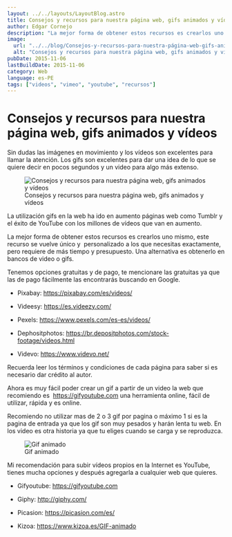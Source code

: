 ```yaml
---
layout: ../../layouts/LayoutBlog.astro
title: Consejos y recursos para nuestra página web, gifs animados y vídeos
author: Edgar Cornejo
description: "La mejor forma de obtener estos recursos es crearlos uno mismo, este recurso se vuelve único y  personalizado a los que necesitas exactamente, pero requiere de más tiempo y presupuesto. Una alternativa es obtenerlo en bancos de video o gifs. "
image:
  url: "../../blog/Consejos-y-recursos-para-nuestra-página-web-gifs-animados-y-videos.png"
  alt: "Consejos y recursos para nuestra página web, gifs animados y vídeos"
pubDate: 2015-11-06
lastBuildDate: 2015-11-06
category: Web
language: es-PE
tags: ["videos", "vimeo", "youtube", "recursos"]
---
```


# Consejos y recursos para nuestra página web, gifs animados y vídeos

Sin dudas las imágenes en movimiento y los vídeos son excelentes para llamar la atención. Los gifs son excelentes para dar una idea de lo que se quiere decir en pocos segundos y un video para algo más extenso.

<figure>
  <img src="../../blog/Consejos-y-recursos-para-nuestra-página-web-gifs-animados-y-videos.png" alt="Consejos y recursos para nuestra página web, gifs animados y vídeos"/>
  <figcaption>Consejos y recursos para nuestra página web, gifs animados y vídeos</figcaption>
</figure>

La utilización gifs en la web ha ido en aumento páginas web como Tumblr y el éxito de YouTube con los millones de vídeos que van en aumento.

La mejor forma de obtener estos recursos es crearlos uno mismo, este recurso se vuelve único y  personalizado a los que necesitas exactamente, pero requiere de más tiempo y presupuesto. Una alternativa es obtenerlo en bancos de video o gifs. 

Tenemos opciones gratuitas y de pago, te mencionare las gratuitas ya que las de pago fácilmente las encontrarás buscando en Google.

- Pixabay: <https://pixabay.com/es/videos/>

- Videesy: <https://es.videezy.com/>

- Pexels: <https://www.pexels.com/es-es/videos/>

- Dephositphotos: <https://br.depositphotos.com/stock-footage/videos.html>

- Videvo: <https://www.videvo.net/>

Recuerda leer los términos y condiciones de cada página para saber si es necesario dar crédito al autor.

Ahora es muy fácil poder crear un gif a partir de un video la web que recomiendo es  <https://gifyoutube.com> una herramienta online, fácil de utilizar, rápida y es online. 

Recomiendo no utilizar mas de 2 o 3 gif por pagina o máximo 1 si es la pagina de entrada ya que los gif son muy pesados y harán lenta tu web. En los video es otra historia ya que tu eliges cuando se carga y se reproduzca.

<figure>
  <img src="../../blog/gifs-en-movimiento.gif" alt="Gif animado"/>
  <figcaption>Gif animado</figcaption>
</figure>

Mi recomendación para subir vídeos propios en la Internet es YouTube, tienes mucha opciones y después agregarla a cualquier web que quieres.

- Gifyoutube: <https://gifyoutube.com>

- Giphy: <http://giphy.com/>

- Picasion: <https://picasion.com/es/>

- Kizoa: <https://www.kizoa.es/GIF-animado>